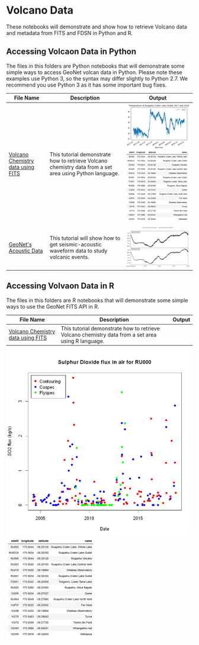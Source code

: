 
# Volcano Data 

These notebooks will demonstrate and show how to retrieve Volcano data and metadata from FITS and FDSN in Python and R.

## Accessing Volcaon Data in Python ##
The files in this folders are Python notebooks that will demonstrate some simple ways to access GeoNet volcan data in Python. Please note these examples use Python 3, so the syntax may differ slightly to Python 2.7. We recommend you use Python 3 as it has some important bug fixes.

File Name                     | Description  | Output
----------------------------- | -------------|---------------------------------------
[Volcano Chemistry data using FITS](Python/Volcano_Chemistry_data_using_FITS_in_python.ipynb) | This tutorial demonstrate how to retrieve Volcano chemistry data from a set area using Python language.| <img src="Python/plot.png"> <img src="Python/sites.png">
[GeoNet's Acoustic Data](Python/GeoNet's_Acoustic_Data.ipynb)|This tutorial will show how to get seismic-acoustic waveform data to study volcanic events.|<img src="Python/accoustic.png">

## Accessing Volvaon Data in R ##
The files in this folders are R notebooks that will demonstrate some simple ways to use the GeoNet FITS API in R.

File Name                     | Description  | Output
----------------------------- | -------------|---------------------------------------
[Volcano Chemistry data using FITS](R/Volcano_Chemistry_data_using_FITS_in_R.ipynb) |This tutorial demonstrate how to retrieve Volcano chemistry data from a set area using R language.|
 <img src="R/SO2flux.png"> <img src="R/sites.png">
